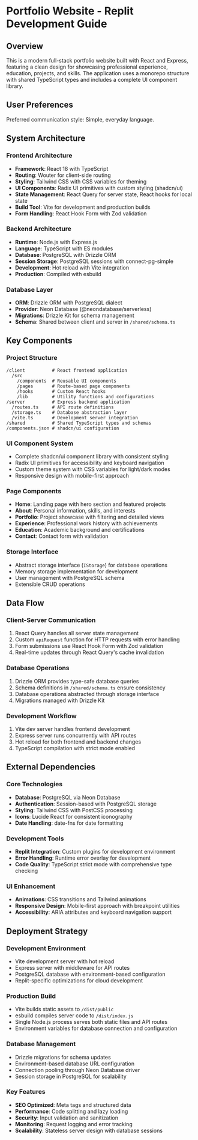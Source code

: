 # Portfolio Website - Replit Development Guide

## Overview

This is a modern full-stack portfolio website built with React and Express, featuring a clean design for showcasing professional experience, education, projects, and skills. The application uses a monorepo structure with shared TypeScript types and includes a complete UI component library.

## User Preferences

Preferred communication style: Simple, everyday language.

## System Architecture

### Frontend Architecture
- **Framework**: React 18 with TypeScript
- **Routing**: Wouter for client-side routing
- **Styling**: Tailwind CSS with CSS variables for theming
- **UI Components**: Radix UI primitives with custom styling (shadcn/ui)
- **State Management**: React Query for server state, React hooks for local state
- **Build Tool**: Vite for development and production builds
- **Form Handling**: React Hook Form with Zod validation

### Backend Architecture
- **Runtime**: Node.js with Express.js
- **Language**: TypeScript with ES modules
- **Database**: PostgreSQL with Drizzle ORM
- **Session Storage**: PostgreSQL sessions with connect-pg-simple
- **Development**: Hot reload with Vite integration
- **Production**: Compiled with esbuild

### Database Layer
- **ORM**: Drizzle ORM with PostgreSQL dialect
- **Provider**: Neon Database (@neondatabase/serverless)
- **Migrations**: Drizzle Kit for schema management
- **Schema**: Shared between client and server in `/shared/schema.ts`

## Key Components

### Project Structure
```
/client          # React frontend application
  /src
    /components  # Reusable UI components
    /pages       # Route-based page components
    /hooks       # Custom React hooks
    /lib         # Utility functions and configurations
/server          # Express backend application
  /routes.ts     # API route definitions
  /storage.ts    # Database abstraction layer
  /vite.ts       # Development server integration
/shared          # Shared TypeScript types and schemas
/components.json # shadcn/ui configuration
```

### UI Component System
- Complete shadcn/ui component library with consistent styling
- Radix UI primitives for accessibility and keyboard navigation
- Custom theme system with CSS variables for light/dark modes
- Responsive design with mobile-first approach

### Page Components
- **Home**: Landing page with hero section and featured projects
- **About**: Personal information, skills, and interests
- **Portfolio**: Project showcase with filtering and detailed views
- **Experience**: Professional work history with achievements
- **Education**: Academic background and certifications
- **Contact**: Contact form with validation

### Storage Interface
- Abstract storage interface (`IStorage`) for database operations
- Memory storage implementation for development
- User management with PostgreSQL schema
- Extensible CRUD operations

## Data Flow

### Client-Server Communication
1. React Query handles all server state management
2. Custom `apiRequest` function for HTTP requests with error handling
3. Form submissions use React Hook Form with Zod validation
4. Real-time updates through React Query's cache invalidation

### Database Operations
1. Drizzle ORM provides type-safe database queries
2. Schema definitions in `/shared/schema.ts` ensure consistency
3. Database operations abstracted through storage interface
4. Migrations managed with Drizzle Kit

### Development Workflow
1. Vite dev server handles frontend development
2. Express server runs concurrently with API routes
3. Hot reload for both frontend and backend changes
4. TypeScript compilation with strict mode enabled

## External Dependencies

### Core Technologies
- **Database**: PostgreSQL via Neon Database
- **Authentication**: Session-based with PostgreSQL storage
- **Styling**: Tailwind CSS with PostCSS processing
- **Icons**: Lucide React for consistent iconography
- **Date Handling**: date-fns for date formatting

### Development Tools
- **Replit Integration**: Custom plugins for development environment
- **Error Handling**: Runtime error overlay for development
- **Code Quality**: TypeScript strict mode with comprehensive type checking

### UI Enhancement
- **Animations**: CSS transitions and Tailwind animations
- **Responsive Design**: Mobile-first approach with breakpoint utilities
- **Accessibility**: ARIA attributes and keyboard navigation support

## Deployment Strategy

### Development Environment
- Vite development server with hot reload
- Express server with middleware for API routes
- PostgreSQL database with environment-based configuration
- Replit-specific optimizations for cloud development

### Production Build
- Vite builds static assets to `/dist/public`
- esbuild compiles server code to `/dist/index.js`
- Single Node.js process serves both static files and API routes
- Environment variables for database connection and configuration

### Database Management
- Drizzle migrations for schema updates
- Environment-based database URL configuration
- Connection pooling through Neon Database driver
- Session storage in PostgreSQL for scalability

### Key Features
- **SEO Optimized**: Meta tags and structured data
- **Performance**: Code splitting and lazy loading
- **Security**: Input validation and sanitization
- **Monitoring**: Request logging and error tracking
- **Scalability**: Stateless server design with database sessions